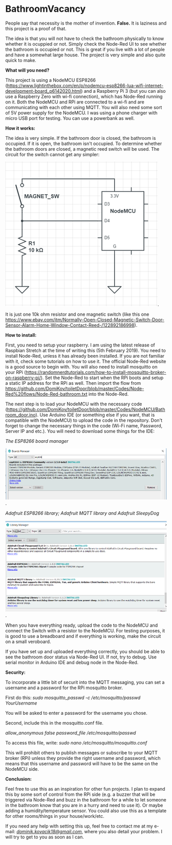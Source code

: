 # BathroomVacancy

People say that necessity is the mother of invention. **False.** It is laziness and this project is a proof of that.

The idea is that you will not have to check the bathroom physically to know whether it is ocuppied or not. Simply check the Node-Red UI to see whether the bathroom is occupied or not. This is great if you live with a lot of people and have a somewhat large house. The project is very simple and also quite quick to make.

**What will you need?**


This project is using a NodeMCU ESP8266 (https://www.lightinthebox.com/en/p/nodemcu-esp8266-lua-wifi-internet-development-board_p6142020.html) and a Raspberry Pi 3 (but you can also use a Raspberry Zero with wi-fi connection), which has Node-Red running on it. Both the NodeMCU and RPi are connected to a wi-fi and are communicating with each other using MQTT. You will also need some sort of 5V power supply for the NodeMCU. I was using a phone charger with micro USB port for testing. You can use a powerbank as well. 

**How it works:**


The idea is very simple. If the bathroom door is closed, the bathroom is occupied. If it is open, the bathroom isn't occupied. To determine whether the bathroom doors are closed, a magnetic reed switch will be used. The circuit for the switch cannot get any simpler:

![image of circuit](https://github.com/DomiKov/toiletDoor/blob/master/Images/Bathroom_door.png). 

It is just one 10k ohm resistor and one magnetic switch (like this one https://www.ebay.com/itm/Normally-Open-Closed-Magnetic-Switch-Door-Sensor-Alarm-Home-Window-Contact-Reed-/122892186998). 

**How to install:**


First, you need to setup your raspberry. I am using the latest release of Raspbian Stretch at the time of writing this (5th February 2019). You need to install Node-Red, unless it has already been installed. If you are not familiar with it, check some tutorials on how to use it. The official Node-Red website is a good source to begin with. You will also need to install mosquitto on your RPi (https://randomnerdtutorials.com/how-to-install-mosquitto-broker-on-raspberry-pi/). Set the Node-Red to start when the RPi boots and setup a static IP address for the RPi as well. Then import the flow from https://github.com/DomiKov/toiletDoor/blob/master/Codes/Node-Red%20flows/Node-Red-bathroom.txt into the Node-Red. 

The next step is to load your NodeMCU with the necessary code (https://github.com/DomiKov/toiletDoor/blob/master/Codes/NodeMCU/Bathroom_door.ino). Use Arduino IDE (or something else if you want, that is compatible with the NodeMCU) to upload the code in the repository. Don't forget to change the necessary things in the code (Wi-Fi name, Password, Server IP and etc.). You will need to download some things for the IDE:

*The ESP8266 board manager*

![image of circuit](https://github.com/DomiKov/toiletDoor/blob/master/Images/ESP8266_board_manager.PNG). 

*Adafruit ESP8266 library; Adafruit MQTT library and Adafruit SleepyDog*

![image of circuit](https://github.com/DomiKov/toiletDoor/blob/master/Images/Adarfuit_libraries.PNG). 

When you have everything ready, upload the code to the NodeMCU and connect the Switch with a resistor to the NodeMCU. For testing purposes, it is good to use a breadboard and if everything is working, make the circuit on a small veroboard. 

If you have set up and uploaded everything correctly, you should be able to see the bathroom door status via Node-Red UI. If not, try to debug. Use serial monitor in Arduino IDE and debug node in the Node-Red.

**Security:**

To incorporate a little bit of securit into the MQTT messaging, you can set a username and a password for the RPi mosquitto broker. 

First do this: *sudo mosquitto_passwd -c /etc/mosquitto/passwd YourUsername*

You will be asked to enter a password for the username you chose.

Second, include this in the mosquitto.conf file. 

*allow_anonymous false
password_file /etc/mosquitto/passwd*

To access this file, write: *sudo nano /etc/mosquitto/mosquitto.conf*

This will prohibit others to publish messages or subscribe to your MQTT broker (RPi) unless they provide the right username and password, which means that this username and password will have to be the same on the NodeMCU side.

**Conclusion:**

Feel free to use this as an inspiration for other fun projects. I plan to expand this by some sort of control from the RPi side (e.g. a buzzer that will be triggered via Node-Red and buzz in the bathroom for a while to let someone in the bathroom know that you are in a hurry and need to use it). Or maybe adding a humidity/temperature sensor. You could also use this as a template for other rooms/things in your house/work/etc.

If you need any help with setting this up, feel free to contact me at my e-mail: *dominik.kovacik18@gmail.com*, where you also detail your problem. I will try to get to you as soon as I can. 

